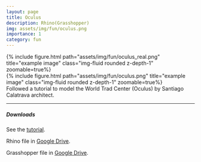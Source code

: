 ```yaml
---
layout: page
title: Oculus
description: Rhino(Grasshopper)
img: assets/img/fun/oculus.png
importance: 1
category: fun
---
```


<div class="row">
    <div class="col-sm mt-3 mt-md-0">
        {% include figure.html path="assets/img/fun/oculus_real.png" title="example image" class="img-fluid rounded z-depth-1" zoomable=true%}
    </div>  
    <div class="col-sm mt-3 mt-md-0">
        {% include figure.html path="assets/img/fun/oculus.png" title="example image" class="img-fluid rounded z-depth-1" zoomable=true%}
    </div>  
</div>
<div class="caption">
    Followed a tutorial to model the World Trad Center (Oculus) by Santiago Calatrava architect.
</div>

------
##### <i class='fas fa-download'>**Downloads**</i>
See the [tutorial](https://www.youtube.com/watch?v=aUbEFr2ygX8).

Rhino file in [Google Drive](https://drive.google.com/file/d/1ZDvougJkLy3q9w8g1Pyfd2QYQGnfCd29/view?usp=sharing).

Grasshopper file in [Google Drive](https://drive.google.com/file/d/1Tgh1V-SISwlYpg-Y7UXakGL43SiJldml/view?usp=sharing).